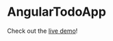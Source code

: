 # AngularTodoApp

[](Screenshot.png)

Check out the [live demo](https://angular-todo-app.pages.dev)!
